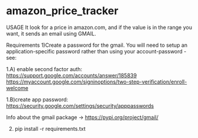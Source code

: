 # amazon_price_tracker


USAGE
It look for a price in amazon.com, and if the value is in the range you want, it sends an email using GMAIL.


Requirements
1)Create a password for the gmail.
You will need to setup an application-specific password rather
than using your account-password - see:

1.A) enable second factor auth: https://support.google.com/accounts/answer/185839
https://myaccount.google.com/signinoptions/two-step-verification/enroll-welcome

1.B)create app password: https://security.google.com/settings/security/apppasswords

Info about the gmail package -> https://pypi.org/project/gmail/


2) pip install -r requirements.txt

